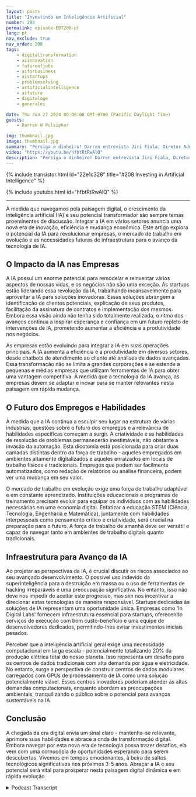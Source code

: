 ```yaml
---
layout: posts
title: "Investindo em Inteligência Artificial"
number: 208
permalink: episode-EDT208-pt
lang: pt
nav_exclude: true
nav_order: 208
tags:
    - digitaltransformation
    - aiinnovation
    - futureofjobs
    - aiforbusiness
    - aistartups
    - problemsolving
    - artificialintelligence
    - aifuture
    - digitalage
    - generalei

date: Thu Jun 27 2024 00:00:00 GMT-0700 (Pacific Daylight Time)
guests:
    - Darren W Pulsipher

img: thumbnail.jpg
image: thumbnail.jpg
summary: "Persiga o dinheiro! Darren entrevista Jiri Fiala, Diretor Administrativo da firma de capital de risco Indigilabs, para se aprofundar nas tendências de investimento dos VCs e como grandes empresas estão tentando capturar um relâmpago em uma garrafa, similar aos anos 1990."
video: "https://youtu.be/hfbtRtRwAlQ"
description: "Persiga o dinheiro! Darren entrevista Jiri Fiala, Diretor Administrativo da firma de capital de risco Indigilabs, para se aprofundar nas tendências de investimento dos VCs e como grandes empresas estão tentando capturar um relâmpago em uma garrafa, similar aos anos 1990."
---
```


<div>
{% include transistor.html id="22e1c328" title="#208 Investing in Artificial Intelligence" %}

{% include youtube.html id="hfbtRtRwAlQ" %}
</div>

---

À medida que navegamos pela paisagem digital, o crescimento da inteligência artificial (IA) e seu potencial transformador são sempre temas proeminentes de discussão. Integrar a IA em vários setores anuncia uma nova era de inovação, eficiência e mudança econômica. Este artigo explora o potencial da IA para revolucionar empresas, o mercado de trabalho em evolução e as necessidades futuras de infraestrutura para o avanço da tecnologia de IA.

## O Impacto da IA nas Empresas

A IA possui um enorme potencial para remodelar e reinventar vários aspectos de nossas vidas, e os negócios não são uma exceção. As startups estão liderando essa revolução da IA, trabalhando incansavelmente para aproveitar a IA para soluções inovadoras. Essas soluções abrangem a identificação de clientes potenciais, explicação de seus produtos, facilitação da assinatura de contratos e implementação dos mesmos. Embora essa visão ainda não tenha sido totalmente realizada, o ritmo dos avanços continua a inspirar esperança e confiança em um futuro repleto de intervenções de IA, prometendo aumentar a eficiência e a produtividade nos negócios.

As empresas estão evoluindo para integrar a IA em suas operações principais. A IA aumenta a eficiência e a produtividade em diversos setores, desde chatbots de atendimento ao cliente até análises de dados avançadas. Essa transformação não se limita a grandes corporações e se estende a pequenas e médias empresas que utilizam ferramentas de IA para obter uma vantagem competitiva. À medida que a tecnologia da IA avança, as empresas devem se adaptar e inovar para se manter relevantes nesta paisagem em rápida mudança.

## O Futuro dos Empregos e Habilidades

À medida que a IA continua a esculpir seu lugar na estrutura de várias indústrias, questões sobre o futuro dos empregos e a relevância de habilidades específicas começam a surgir. A criatividade e as habilidades de resolução de problemas permanecerão inestimáveis, não obstante a invasão da automação. Esta dicotomia está posicionada para criar duas camadas distintas dentro da força de trabalho - aqueles empregados em ambientes altamente digitalizados e aqueles enraizados em locais de trabalho físicos e tradicionais. Empregos que podem ser facilmente automatizados, como redação de relatórios ou análise financeira, podem ver uma mudança em seu valor.

O mercado de trabalho em evolução exige uma força de trabalho adaptável e em constante aprendizado. Instituições educacionais e programas de treinamento precisam evoluir para equipar os indivíduos com as habilidades necessárias em uma economia digital. Enfatizar a educação STEM (Ciência, Tecnologia, Engenharia e Matemática), juntamente com habilidades interpessoais como pensamento crítico e criatividade, será crucial na preparação para o futuro. A força de trabalho de amanhã deve ser versátil e capaz de navegar tanto em ambientes de trabalho digitais quanto tradicionais.

## Infraestrutura para Avanço da IA

Ao projetar as perspectivas da IA, é crucial discutir os riscos associados ao seu avançado desenvolvimento. O possível uso indevido da superinteligência para a destruição em massa ou o uso de ferramentas de hacking irreparáveis é uma preocupação significativa. No entanto, isso não deve nos impedir de aceitar este progresso, mas sim nos incentivar a direcionar estas tecnologias de maneira responsável. Startups dedicadas às soluções de IA representam uma oportunidade única. Empresas como 'In Digital Labs' fornecem infraestrutura essencial para startups, oferecendo serviços de execução com bom custo-benefício e uma equipe de desenvolvedores dedicados, permitindo-lhes evitar investimentos iniciais pesados.

Perceber que a inteligência artificial geral exige uma necessidade computacional em larga escala - potencialmente totalizando 20% da produção elétrica total do nosso planeta. Isso representa um desafio para os centros de dados tradicionais com alta demanda por água e eletricidade. No entanto, surge a perspectiva de construir centros de dados modulares carregados com GPUs de processamento de IA como uma solução potencialmente viável. Esses centros inovadores poderiam atender às altas demandas computacionais, enquanto abordam as preocupações ambientais, tranquilizando o público sobre o potencial para avanços sustentáveis ​​na IA.

## Conclusão

A chegada da era digital envia um sinal claro - mantenha-se relevante, aprimore suas habilidades e abrace a onda de transformação digital. Embora navegar por esta nova era de tecnologia possa trazer desafios, ela vem com uma cornucópia de oportunidades esperando para serem descobertas. Vivemos em tempos emocionantes, à beira de saltos tecnológicos significativos nos próximos 3-5 anos. Abraçar a IA e seu potencial será vital para prosperar nesta paisagem digital dinâmica e em rápida evolução.



<details>
<summary> Podcast Transcript </summary>

<p></p>

</details>
